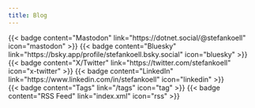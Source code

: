 ```yaml
---
title: Blog
---
```


<div class="c4w-blog-title-badges">
{{< badge content="Mastodon" link="https://dotnet.social/@stefankoell" icon="mastodon" >}}
{{< badge content="Bluesky" link="https://bsky.app/profile/stefankoell.bsky.social" icon="bluesky" >}}
{{< badge content="X/Twitter" link="https://twitter.com/stefankoell" icon="x-twitter" >}}
{{< badge content="LinkedIn" link="https://www.linkedin.com/in/stefankoell" icon="linkedin" >}}
</div>

<div class="c4w-blog-title-badges">
{{< badge content="Tags" link="/tags" icon="tag" >}}
{{< badge content="RSS Feed" link="index.xml" icon="rss" >}}
</div>